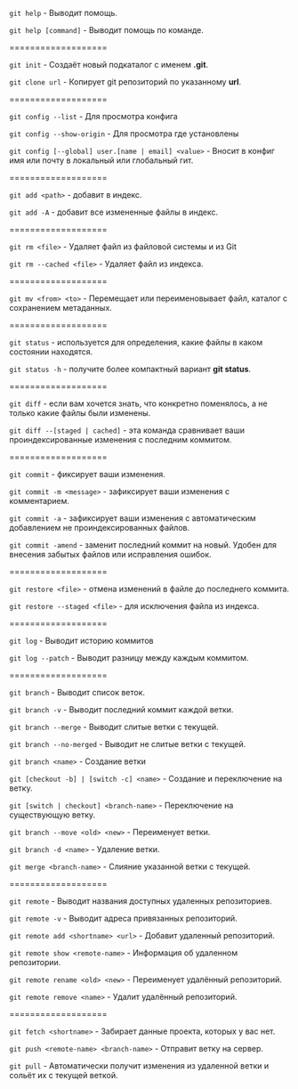`git help` - Выводит помощь.

`git help [command]` - Выводит помощь по команде.

===================

`git init` - Создаёт новый подкаталог с именем **.git**.

`git clone url` - Копирует git репозиторий по указанному **url**.

===================

`git config --list` -  Для просмотра конфига

`git config --show-origin` - Для просмотра где установлены 

`git config [--global] user.[name | email] <value>` - Вносит в конфиг имя или почту в локальный или глобальный гит.

===================

`git add <path>` - добавит в индекс.

`git add -A` - добавит все измененные файлы в индекс.

===================

`git rm <file>` - Удаляет файл из файловой системы и из Git

`git rm --cached <file>` - Удаляет файл из индекса.

===================

`git mv <from> <to>` - Перемещает или переименовывает файл, каталог с сохранением метаданных.

===================

`git status` - используется для определения, какие файлы в каком состоянии находятся.

`git status -h` - получите более компактный вариант **git status**.

===================

`git diff` - если вам хочется знать, что конкретно поменялось, а не только какие файлы были изменены.

`git diff --[staged | cached]` - эта команда сравнивает ваши проиндексированные изменения с последним коммитом.

===================

`git commit` - фиксирует ваши изменения.

`git commit -m <message>` - зафиксирует ваши изменения с комментарием.

`git commit -a` - зафиксирует ваши изменения с автоматическим добавлением не проиндексированных файлов.

`git commit -amend` - заменит последний коммит на новый. Удобен для внесения забытых файлов или исправления ошибок.

===================

`git restore <file>` - отмена изменений в файле до последнего коммита.

`git restore --staged <file>` - для исключения файла из индекса.

===================

`git log` - Выводит историю коммитов

`git log --patch` - Выводит разницу между каждым коммитом.

===================

`git branch` - Выводит список веток.

`git branch -v` - Выводит последний коммит каждой ветки.

`git branch --merge` - Выводит слитые ветки с текущей.

`git branch --no-merged` - Выводит не слитые ветки с текущей.

`git branch <name>` - Создание ветки

`git [checkout -b] | [switch -c] <name>` - Создание и переключение на ветку.

`git [switch | checkout] <branch-name>` - Переключение на существующую ветку.

`git branch --move <old> <new>` - Переименует ветки.

`git branch -d <name>` - Удаление ветки.

`git merge <branch-name>` - Слияние указанной ветки с текущей.

===================

`git remote` - Выводит названия доступных удаленных репозиториев.

`git remote -v` - Выводит адреса привязанных репозиторий.

`git remote add <shortname> <url>` - Добавит удаленный репозиторий.

`git remote show <remote-name>` - Информация об удаленном репозитории.

`git remote rename <old> <new>` - Переименует удалённый репозиторий.

`git remote remove <name>` - Удалит удалённый репозиторий.

===================

`git fetch <shortname>` - Забирает данные проекта, которых у вас нет.

`git push <remote-name> <branch-name>` - Отправит ветку на сервер.

`git pull` - Автоматически получит изменения из удаленной ветки и сольёт их с текущей веткой.


